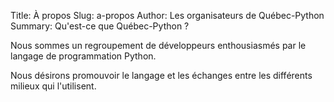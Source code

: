 Title: À propos
Slug: a-propos
Author: Les organisateurs de Québec-Python
Summary: Qu'est-ce que Québec-Python ?

Nous sommes un regroupement de développeurs enthousiasmés par le langage de programmation Python.

Nous désirons promouvoir le langage et les échanges entre les différents milieux qui l'utilisent.